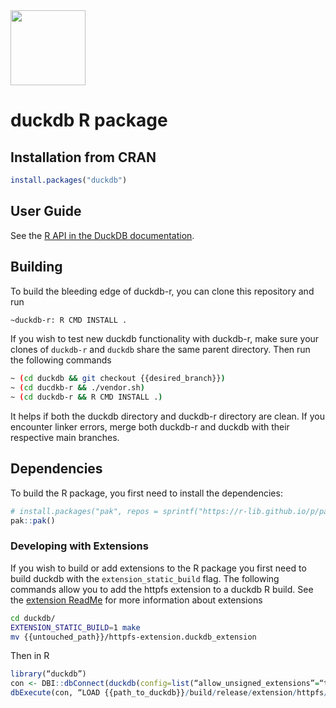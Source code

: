 <img src="https://duckdb.org/images/logo-dl/DuckDB_Logo.png" height="120">

# duckdb R package

## Installation from CRAN

```r
install.packages("duckdb")
```

## User Guide

See the [R API in the DuckDB documentation](https://duckdb.org/docs/api/r).

## Building

To build the bleeding edge of duckdb-r, you can clone this repository and run 

```sh
~duckdb-r: R CMD INSTALL .
```

If you wish to test new duckdb functionality with duckdb-r, make sure your clones of `duckdb-r` and `duckdb` share the same parent directory. Then run the following commands
```sh
~ (cd duckdb && git checkout {{desired_branch}})
~ (cd ducdkb-r && ./vendor.sh)
~ (cd duckdb-r && R CMD INSTALL .)
```

It helps if both the duckdb directory and duckdb-r directory are clean. If you encounter linker errors, merge both duckdb-r and duckdb with their respective main branches. 


## Dependencies

To build the R package, you first need to install the dependencies:

```r
# install.packages("pak", repos = sprintf("https://r-lib.github.io/p/pak/stable/%s/%s/%s", .Platform$pkgType, R.Version()$os, R.Version()$arch))
pak::pak()
```

### Developing with Extensions
If you wish to build or add extensions to the R package you first need to build duckdb with the 
`extension_static_build` flag. The following commands allow you to add the httpfs extension to 
a duckdb R build. See the [extension ReadMe](https://github.com/duckdb/duckdb/tree/master/extension#readme) for more 
information about extensions 
```sh
cd duckdb/
EXTENSION_STATIC_BUILD=1 make
mv {{untouched_path}}/httpfs-extension.duckdb_extension
```
Then in R
```r
library(“duckdb”)
con <- DBI::dbConnect(duckdb(config=list(“allow_unsigned_extensions”=“true”)))
dbExecute(con, “LOAD {{path_to_duckdb}}/build/release/extension/httpfs/httpfs.duckdb_extension")
```

